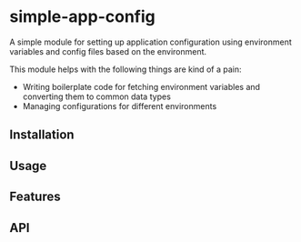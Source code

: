 # simple-app-config
A simple module for setting up application configuration using environment variables and config files based on the environment.

This module helps with the following things are kind of a pain:
- Writing boilerplate code for fetching environment variables and converting them to common data types
- Managing configurations for different environments

## Installation

## Usage

## Features

## API

